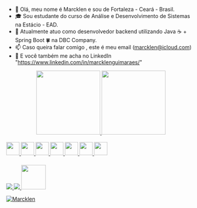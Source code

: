 - 👋 Olá, meu nome é Marcklen e sou de Fortaleza - Ceará - Brasil.
- 🎓 Sou estudante do curso de Análise e Desenvolvimento de Sistemas na Estácio - EAD.
- 👀 Atualmente atuo como desenvolvedor backend utilizando Java ☕ + Spring Boot 🍀 na DBC Company.
- 📫 Caso queira falar comigo , este é meu email (marcklen@icloud.com)
- 📍  E você também me acha no LinkedIn "https://www.linkedin.com/in/marcklenguimaraes/"

<!---
Marcklen/Marcklen is a ✨ special ✨ repository because its `README.md` (this file) appears on your GitHub profile.
You can click the Preview link to take a look at your changes.
--->
<div align="center">
  <a href="https://github.com/Marcklen">
  <img height="170em" src="https://github-readme-stats.vercel.app/api?username=marcklen&show_icons=true&theme=dark&include_all_commits=true&count_private=true"/>
  <img height="170em" src="https://github-readme-stats.vercel.app/api/top-langs/?username=marcklen&layout=compact&langs_count=7&theme=dark"/>
</div>
   
<div style="display: inline_block"><br>
  <img height="35em" img src="https://img.shields.io/badge/Java-ED8B00?style=for-the-badge&logo=java&logoColor=white" />
  <img height="35em" img src="https://img.shields.io/badge/MySQL-005C84?style=for-the-badge&logo=mysql&logoColor=white" />
  <img height="35em" img src="https://img.shields.io/badge/PostgreSQL-316192?style=for-the-badge&logo=postgresql&logoColor=white" />
  <img height="35em" img src="https://img.shields.io/badge/Oracle-F80000?style=for-the-badge&logo=Oracle&logoColor=white" />
  <img height="35em" img src="https://img.shields.io/badge/Spring-6DB33F?style=for-the-badge&logo=spring&logoColor=white" />
  <img height="35em" img src="https://img.shields.io/badge/Eclipse-2C2255?style=for-the-badge&logo=eclipse&logoColor=white" />
  <img height="35em" img src="https://img.shields.io/badge/IntelliJIDEA-000000?style=for-the-badge&logo=intellij&logoColor=white" />
</div> 
  
  ###
  
<div>
  <a href = "mailto:marcklen@icloud.com"><img src=https://img.shields.io/badge/icloud%20mail-333333?style=for-the-badge&logo=apple&logoColor=white>
  <a href="https://www.linkedin.com/in/marcklenguimaraes" target="_blank"><img src=https://img.shields.io/badge/LinkedIn-0077B5?style=for-the-badge&logo=linkedin&logoColor=white>
  <a href="https://www.hackerrank.com/certificates/b1e2a2464509"><img height="65em" src=https://hrcdn.net/fcore/assets/generated-badges/java_level_3_stars_5_linkedin-76cbc0ca6b.png>
                                                         
<p align="left"> <img src="https://komarev.com/ghpvc/?username=Marcklen&label=Profile%20views&color=0e75b6&style=flat" alt="Marcklen" /> </p>

</div>
